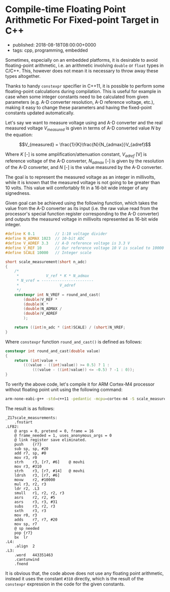 # Compile-time Floating Point Arithmetic For Fixed-point Target in C++
- published: 2018-08-18T08:00:00+0000
- tags: cpp, programming, embedded

Sometimes, especially on an embedded platforms, it is desirable to avoid
floating-point arithmetic, i.e. an arithmetic involving `double` or `float`
types in C/C++. This, however does not mean it is necessary to throw away these
types altogether.

Thanks to handy `constexpr` specifier in C++11, it is possible to perform some
floating-point calculations during compilation. This is useful for example in
case when some integer constants need to be calculated from given parameters
(e.g. A-D converter resolution, A-D reference voltage, etc.), making it easy to
change these parameters and having the fixed-point constants updated
automatically.

Let's say we want to measure voltage using and A-D converter and the real
measured voltage $`V_{measured}`$ is given in terms of A-D converted value $`N`$
by the equation:

```math
V_{measured} = \frac{1}{K}\frac{N}{N_{admax}}V_{adref}
```

Where $`K`$ [-] is some amplification/attenuation constant, $`V_{adref}`$ [V] is
reference voltage of the A-D converter, $`N_{admax}`$ [-] is given by the
resolution of the A-D converter, and $`N`$ [-] is the value measured by the A-D
converter.

The goal is to represent the measured voltage as an integer in millivolts, while
it is known that the measured voltage is not going to be greater than 10 volts.
This value will comfortably fit in a 16-bit wide integer of any signedness. 

Given goal can be achieved using the following function, which takes the value
from the A-D converter as its input (i.e. the raw value read from the
processor's special function register corresponding to the A-D converter) and
outputs the measured voltage in millivolts represented as 16-bit wide integer.

```cpp
#define K 0.1         // 1:10 voltage divider
#define N_ADMAX 1023  // 10-bit ADC
#define V_ADREF 3.3   // A-D reference voltage is 3.3 V
#define V_REF 10      // Our reference voltage 10 V is scaled to 10000
#define SCALE 10000   // Integer scale

short scale_measurement(short n_adc)
{
    /*
     *            V_ref * K * N_admax
     * N_vref = -----------------------
     *                  V_adref
     */
    constexpr int N_VREF = round_and_cast(
        (double)V_REF *
        (double)K *
        (double)N_ADMAX /
        (double)V_ADREF
        );

    return ((int)n_adc * (int)SCALE) / (short)N_VREF;
}
```

Where `constexpr` function `round_and_cast()` is defined as follows:

```cpp
constexpr int round_and_cast(double value)
{
    return (int)value +
        (((value - ((int)value)) >= 0.5) ? 1 :
            (((value - ((int)value)) <= -0.5) ? -1 : 0));
}
```

To verify the above code, let's compile it for ARM Cortex-M4 processor without
floating point unit using the following command:

```bash
arm-none-eabi-g++ -std=c++11 -pedantic -mcpu=cortex-m4 -S scale_measurements.cpp
```
The result is as follows:

```armasm
_Z17scale_measurements:
	.fnstart
.LFB2:
	@ args = 0, pretend = 0, frame = 16
	@ frame_needed = 1, uses_anonymous_args = 0
	@ link register save eliminated.
	push	{r7}
	sub	sp, sp, #20
	add	r7, sp, #0
	mov	r3, r0
	strh	r3, [r7, #6]	@ movhi
	mov	r3, #310
	strh	r3, [r7, #14]	@ movhi
	ldrsh	r3, [r7, #6]
	movw	r2, #10000
	mul	r3, r2, r3
	ldr	r2, .L3
	smull	r1, r2, r2, r3
	asrs	r2, r2, #5
	asrs	r3, r3, #31
	subs	r3, r2, r3
	sxth	r3, r3
	mov	r0, r3
	adds	r7, r7, #20
	mov	sp, r7
	@ sp needed
	pop	{r7}
	bx	lr
.L4:
	.align	2
.L3:
	.word	443351463
	.cantunwind
	.fnend
```
It is obvious that, the code above does not use any floating point arithmetic,
instead it uses the constant `#310` directly, which is the result of the
`constexpr` expression in the code for the given constants.
